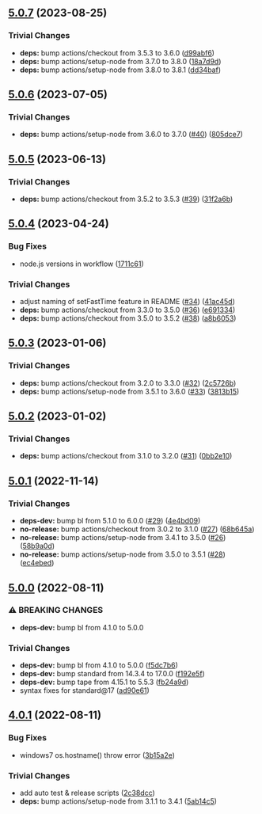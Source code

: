 ## [5.0.7](https://github.com/rvagg/bole/compare/v5.0.6...v5.0.7) (2023-08-25)


### Trivial Changes

* **deps:** bump actions/checkout from 3.5.3 to 3.6.0 ([d99abf6](https://github.com/rvagg/bole/commit/d99abf6ba6b8b662e28ea095f741746083dcf482))
* **deps:** bump actions/setup-node from 3.7.0 to 3.8.0 ([18a7d9d](https://github.com/rvagg/bole/commit/18a7d9df7f026c381a510a611d0eaf0f2f9cd8be))
* **deps:** bump actions/setup-node from 3.8.0 to 3.8.1 ([dd34baf](https://github.com/rvagg/bole/commit/dd34baf86ff070e92e038c67312ee8145ee957db))

## [5.0.6](https://github.com/rvagg/bole/compare/v5.0.5...v5.0.6) (2023-07-05)


### Trivial Changes

* **deps:** bump actions/setup-node from 3.6.0 to 3.7.0 ([#40](https://github.com/rvagg/bole/issues/40)) ([805dce7](https://github.com/rvagg/bole/commit/805dce753f9e1e46620ed49fd9e75403c52b87de))

## [5.0.5](https://github.com/rvagg/bole/compare/v5.0.4...v5.0.5) (2023-06-13)


### Trivial Changes

* **deps:** bump actions/checkout from 3.5.2 to 3.5.3 ([#39](https://github.com/rvagg/bole/issues/39)) ([31f2a6b](https://github.com/rvagg/bole/commit/31f2a6b2c66e98880d11b783a796c645fb9bdf2f))

## [5.0.4](https://github.com/rvagg/bole/compare/v5.0.3...v5.0.4) (2023-04-24)


### Bug Fixes

* node.js versions in workflow ([1711c61](https://github.com/rvagg/bole/commit/1711c61a3c303b5076ba889761d711f734711e49))


### Trivial Changes

* adjust naming of setFastTime feature in README ([#34](https://github.com/rvagg/bole/issues/34)) ([41ac45d](https://github.com/rvagg/bole/commit/41ac45dee9edb569128d681f6839828ee11b9b0a))
* **deps:** bump actions/checkout from 3.3.0 to 3.5.0 ([#36](https://github.com/rvagg/bole/issues/36)) ([e691334](https://github.com/rvagg/bole/commit/e69133480b141ecce6eaee8a401823dbb8de152f))
* **deps:** bump actions/checkout from 3.5.0 to 3.5.2 ([#38](https://github.com/rvagg/bole/issues/38)) ([a8b6053](https://github.com/rvagg/bole/commit/a8b6053ca76c0d5af616686a3e69402ef4bd095e))

## [5.0.3](https://github.com/rvagg/bole/compare/v5.0.2...v5.0.3) (2023-01-06)


### Trivial Changes

* **deps:** bump actions/checkout from 3.2.0 to 3.3.0 ([#32](https://github.com/rvagg/bole/issues/32)) ([2c5726b](https://github.com/rvagg/bole/commit/2c5726bd28d5b1bdd743e115f320cdce487a46ed))
* **deps:** bump actions/setup-node from 3.5.1 to 3.6.0 ([#33](https://github.com/rvagg/bole/issues/33)) ([3813b15](https://github.com/rvagg/bole/commit/3813b151fbae46045315d1416b40a7ab19cd58fe))

## [5.0.2](https://github.com/rvagg/bole/compare/v5.0.1...v5.0.2) (2023-01-02)


### Trivial Changes

* **deps:** bump actions/checkout from 3.1.0 to 3.2.0 ([#31](https://github.com/rvagg/bole/issues/31)) ([0bb2e10](https://github.com/rvagg/bole/commit/0bb2e10d625850aac512d5741924c93763399332))

## [5.0.1](https://github.com/rvagg/bole/compare/v5.0.0...v5.0.1) (2022-11-14)


### Trivial Changes

* **deps-dev:** bump bl from 5.1.0 to 6.0.0 ([#29](https://github.com/rvagg/bole/issues/29)) ([4e4bd09](https://github.com/rvagg/bole/commit/4e4bd096c8a5389e97473e1c6c2843af3f43fcd7))
* **no-release:** bump actions/checkout from 3.0.2 to 3.1.0 ([#27](https://github.com/rvagg/bole/issues/27)) ([68b645a](https://github.com/rvagg/bole/commit/68b645aaa3163ddb8d59817a1e3c18855f47c8ca))
* **no-release:** bump actions/setup-node from 3.4.1 to 3.5.0 ([#26](https://github.com/rvagg/bole/issues/26)) ([58b9a0d](https://github.com/rvagg/bole/commit/58b9a0d1445c6c6dde6f83c7bfd86792e8a86147))
* **no-release:** bump actions/setup-node from 3.5.0 to 3.5.1 ([#28](https://github.com/rvagg/bole/issues/28)) ([ec4ebed](https://github.com/rvagg/bole/commit/ec4ebedeebb73cca7bc2b209f9a444daf53de1c5))

## [5.0.0](https://github.com/rvagg/bole/compare/v4.0.1...v5.0.0) (2022-08-11)


### ⚠ BREAKING CHANGES

* **deps-dev:** bump bl from 4.1.0 to 5.0.0

### Trivial Changes

* **deps-dev:** bump bl from 4.1.0 to 5.0.0 ([f5dc7b6](https://github.com/rvagg/bole/commit/f5dc7b6864f18b6f011602959e84b0a4454348cd))
* **deps-dev:** bump standard from 14.3.4 to 17.0.0 ([f192e5f](https://github.com/rvagg/bole/commit/f192e5fc2d6bd41bfb8f4fad70bed75503812054))
* **deps-dev:** bump tape from 4.15.1 to 5.5.3 ([fb24a9d](https://github.com/rvagg/bole/commit/fb24a9d98318c3ab03e0d9eeb94214b6bab0bed4))
* syntax fixes for standard@17 ([ad90e61](https://github.com/rvagg/bole/commit/ad90e61e7c06db8d1a78a5f8d2406b5183cb48a6))

## [4.0.1](https://github.com/rvagg/bole/compare/v4.0.0...v4.0.1) (2022-08-11)


### Bug Fixes

* windows7 os.hostname() throw error ([3b15a2e](https://github.com/rvagg/bole/commit/3b15a2e9de4073ec740b9a00b5018e21d56acbcc))


### Trivial Changes

* add auto test & release scripts ([2c38dcc](https://github.com/rvagg/bole/commit/2c38dcc8f89016b22188352fa7dfa977f58da434))
* **deps:** bump actions/setup-node from 3.1.1 to 3.4.1 ([5ab14c5](https://github.com/rvagg/bole/commit/5ab14c5c2c91b8d3ed98f3c1e63ca4ac5b01584b))
